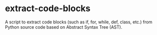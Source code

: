 # extract-code-blocks

A script to extract code blocks (such as if, for, while, def, class, etc.) from Python source code based on Abstract Syntax Tree (AST).
